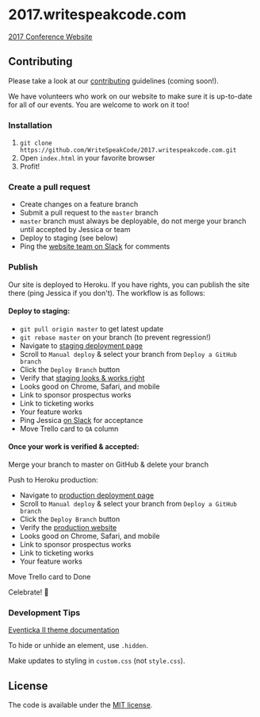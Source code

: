 # 2017.writespeakcode.com
[2017 Conference Website](2017.writespeakcode.com)

## Contributing

Please take a look at our [contributing](CONTRIBUTE.md) guidelines (coming soon!).

We have volunteers who work on our website to make sure it is up-to-date for all of our events. You are welcome to work on it too!

### Installation

1. `git clone https://github.com/WriteSpeakCode/2017.writespeakcode.com.git`
1. Open `index.html` in your favorite browser
1. Profit!

### Create a pull request

- Create changes on a feature branch
- Submit a pull request to the `master` branch
 - `master` branch must always be deployable, do not merge your branch until accepted by Jessica or team
- Deploy to staging (see below)
- Ping the [website team on Slack](https://writespeakcode.slack.com/messages/2017_conf_website/) for comments

### Publish

Our site is deployed to Heroku. If you have rights, you can publish
the site there (ping Jessica if you don't). The workflow is as follows:

#### Deploy to staging:

- `git pull origin master` to get latest update
- `git rebase master` on your branch (to prevent regression!)
- Navigate to [staging deployment page](https://dashboard.heroku.com/apps/writespeakcode2017-staging/deploy/github)
- Scroll to `Manual deploy` & select your branch from `Deploy a GitHub branch`
- Click the `Deploy Branch` button
- Verify that [staging looks & works right](https://writespeakcode2017-staging.herokuapp.com/index.html)
 - Looks good on Chrome, Safari, and mobile
 - Link to sponsor prospectus works
 - Link to ticketing works
 - Your feature works
- Ping Jessica [on Slack](https://writespeakcode.slack.com/messages/@jarmstrong/) for acceptance
- Move Trello card to `QA` column

#### Once your work is verified & accepted:

Merge your branch to master on GitHub & delete your branch

Push to Heroku production:

- Navigate to [production deployment page](https://dashboard.heroku.com/apps/writespeakcode2017-production/deploy/github)
- Scroll to `Manual deploy` & select your branch from `Deploy a GitHub branch`
- Click the `Deploy Branch` button
- Verify the [production website](http://2017.writespeakcode.com/)
 - Looks good on Chrome, Safari, and mobile
 - Link to sponsor prospectus works
 - Link to ticketing works
 - Your feature works

Move Trello card to Done

Celebrate! :tada:

### Development Tips

[Eventicka II theme documentation](https://github.com/WriteSpeakCode/2017-raw-template/blob/master/documentation/index.html)

To hide or unhide an element, use `.hidden`.

Make updates to styling in `custom.css` (not `style.css`).

## License

The code is available under the [MIT license](MIT-LICENSE).
